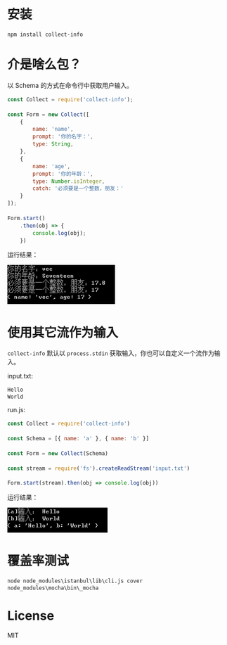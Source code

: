 # 安装

```
npm install collect-info
```

# 介是啥么包？

以 Schema 的方式在命令行中获取用户输入。

```javascript
const Collect = require('collect-info');

const Form = new Collect([
	{
		name: 'name',
		prompt: '你的名字：',
		type: String,
	},
	{
		name: 'age',
		prompt: '你的年龄：',
		type: Number.isInteger,
		catch: '必须要是一个整数，朋友：'
	}
]);

Form.start()
	.then(obj => {
		console.log(obj);
	})

```

运行结果：

![run result](./resource/run.png)

# 使用其它流作为输入

`collect-info` 默认以 `process.stdin` 获取输入，你也可以自定义一个流作为输入。

input.txt:
```
Hello
World
```

run.js:
```javascript
const Collect = require('collect-info')

const Schema = [{ name: 'a' }, { name: 'b' }]

const Form = new Collect(Schema)

const stream = require('fs').createReadStream('input.txt')

Form.start(stream).then(obj => console.log(obj))
```

运行结果：

![other-stream](./resource/other-stream.png)


# 覆盖率测试

```
node node_modules\istanbul\lib\cli.js cover node_modules\mocha\bin\_mocha
```

# License

MIT
